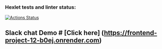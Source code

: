 ### Hexlet tests and linter status:
[![Actions Status](https://github.com/elvis178/frontend-project-12/actions/workflows/hexlet-check.yml/badge.svg)](https://github.com/elvis178/frontend-project-12/actions)
## Slack chat Demo # [Click here] (https://frontend-project-12-b0ej.onrender.com) 